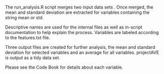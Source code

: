The run_analysis.R script merges two input data sets . Once merged, the mean and standard deviation are extracted for variables containing the string mean or std. 

Descriptive names are used for the internal files as well as in-script documentation to help explain the process. Variables are labeled according to the features.txt file. 

Three output files are created for further analysis, the mean and standard deviation for selected variables and an average for all variables. projectAVE is output as a tidy data set.

Please see the Code Book for details about each variable.
